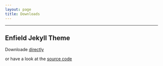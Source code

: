 ```yaml
---
layout: page
title: Downloads
---
```


* * *

## Enfield Jekyll Theme

Downloade [directly](https://github.com/ma744/Enfield/archive/master.zip)

or have a look at the [source code](https://github.com/ma744/Enfield) 
